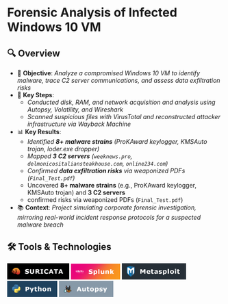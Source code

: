 # Forensic Analysis of Infected Windows 10 VM


## 🔍 **Overview**  
- 🎯 **Objective**: *Analyze a compromised Windows 10 VM to identify malware, trace C2 server communications, and assess data exfiltration risks*
- 📝 **Key Steps**:
  - *Conducted disk, RAM, and network acquisition and analysis using Autopsy, Volatility, and Wireshark*
  - *Scanned suspicious files with VirusTotal and reconstructed attacker infrastructure via Wayback Machine*
- 📊 **Key Results**:
  - *Identified **8+ malware strains** (ProKAward keylogger, KMSAuto trojan, loder.exe dropper)*
  - *Mapped **3 C2 servers** (`weeknews.pro`, `delmonicositaliansteakhouse.com`, `online234.com`)*  
  - *Confirmed **data exfiltration risks** via weaponized PDFs (`Final_Test.pdf`)*
  - Uncovered **8+ malware strains** (e.g., ProKAward keylogger, KMSAuto trojan) and **3 C2 servers**
  - confirmed risks via weaponized PDFs (`Final_Test.pdf`)
- 📚 **Context**: *Project simulating corporate forensic investigation, mirroring real-world incident response protocols for a suspected malware breach* 


## 🛠️ **Tools & Technologies**  
<div align="left">  
  <img src="https://github.com/ReihanPramudito/ReihanPramudito/blob/main/ImageAssets/suricata.png?raw=true" width="145" alt="Suricata"/>
  <img src="https://github.com/ReihanPramudito/ReihanPramudito/blob/main/ImageAssets/splunk.png?raw=true" width="115" alt="Python"/>
  <img src="https://github.com/ReihanPramudito/ReihanPramudito/blob/main/ImageAssets/metasploit.png?raw=true" width="150" alt="Metasploit"/>
  <img src="https://github.com/ReihanPramudito/ReihanPramudito/blob/main/ImageAssets/python.png?raw=true" width="117" alt="Python"/>
  <img src="https://github.com/ReihanPramudito/ReihanPramudito/blob/main/ImageAssets/autopsy.png?raw=true" width="127" alt="Autopsy"/>
</div>
